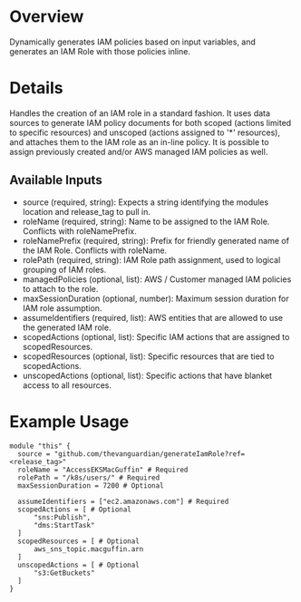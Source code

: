 # Overview
Dynamically generates IAM policies based on input variables, and generates an IAM Role with those policies inline.

# Details
Handles the creation of an IAM role in a standard fashion. It uses data sources to generate IAM policy documents for both scoped (actions limited to specific resources) and unscoped (actions assigned to '*' resources), and attaches them to the IAM role as an in-line policy. It is possible to assign previously created and/or AWS managed IAM policies as well.

## Available Inputs
- source (required, string): Expects a string identifying the modules location and release_tag to pull in.
- roleName (required, string): Name to be assigned to the IAM Role. Conflicts with roleNamePrefix.
- roleNamePrefix (required, string): Prefix for friendly generated name of the IAM Role. Conflicts with roleName.
- rolePath (required, string): IAM Role path assignment, used to logical grouping of IAM roles.
- managedPolicies (optional, list): AWS / Customer managed IAM policies to attach to the role.
- maxSessionDuration (optional, number): Maximum session duration for IAM role assumption.
- assumeIdentifiers (required, list): AWS entities that are allowed to use the generated IAM role.
- scopedActions (optional, list): Specific IAM actions that are assigned to scopedResources.
- scopedResources (optional, list): Specific resources that are tied to scopedActions.
- unscopedActions (optional, list): Specific actions that have blanket access to all resources.

# Example Usage
```hcl
module "this" {
  source = "github.com/thevanguardian/generateIamRole?ref=<release_tag>" 
  roleName = "AccessEKSMacGuffin" # Required
  rolePath = "/k8s/users/" # Required
  maxSessionDuration = 7200 # Optional

  assumeIdentifiers = ["ec2.amazonaws.com"] # Required
  scopedActions = [ # Optional
      "sns:Publish",
      "dms:StartTask"
  ]
  scopedResources = [ # Optional
      aws_sns_topic.macguffin.arn
  ]
  unscopedActions = [ # Optional
      "s3:GetBuckets"
  ]
}
```
